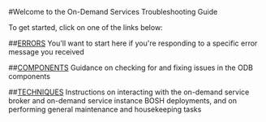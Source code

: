 #Welcome to the On-Demand Services Troubleshooting Guide

To get started, click on one of the links below:

##[ERRORS](errors/) 
You'll want to start here if you're responding to a specific error message you received

##[COMPONENTS](components/) 
Guidance on checking for and fixing issues in the ODB components

##[TECHNIQUES](techniques/) 
Instructions on interacting with the on-demand service broker and on-demand service instance BOSH deployments, and on performing general maintenance and housekeeping tasks